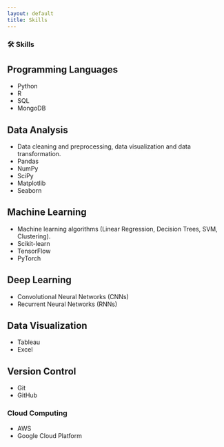```yaml
---
layout: default
title: Skills
---
```


### 🛠️ Skills

## **Programming Languages**

- Python
- R
- SQL
- MongoDB

## **Data Analysis**

- Data cleaning and preprocessing, data visualization and data transformation.
- Pandas
- NumPy
- SciPy
- Matplotlib
- Seaborn

## **Machine Learning**

- Machine learning algorithms (Linear Regression, Decision Trees, SVM, Clustering).
- Scikit-learn
- TensorFlow
- PyTorch

## **Deep Learning**

- Convolutional Neural Networks (CNNs)
- Recurrent Neural Networks (RNNs)

## **Data Visualization**

- Tableau
- Excel

## **Version Control**

- Git
- GitHub

### Cloud Computing

- AWS
- Google Cloud Platform

